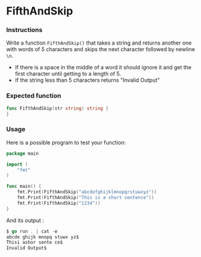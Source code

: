 # FifthAndSkip

### Instructions

Write a function `FifthAndSkip()` that takes a string and returns another one with words of 5 characters and skips the next character followed by newline `\n`. 

- If there is a space in the middle of a word it should ignore it and get the first character until getting to a length of 5.
- If the string less than 5 characters returns "Invalid Output"

### Expected function

```go
func FifthAndSkip(str string) string {
}
```

### Usage

Here is a possible program to test your function:

```go
package main

import (
	"fmt"
)

func main() {
    fmt.Print(FifthAndSkip("abcdefghijklmnopqrstuwxyz"))
    fmt.Print(FifthAndSkip("This is a short sentence"))
    fmt.Print(FifthAndSkip("1234"))
}
```

And its output :

```go
$ go run . | cat -e
abcde ghijk mnopq stuwx yz$
Thisi ashor sente ce$
Invalid Output$
```
